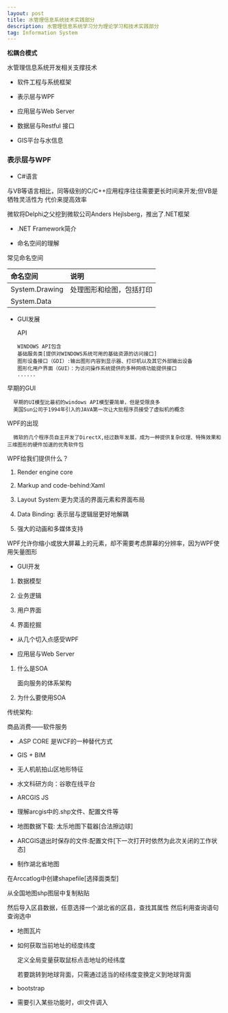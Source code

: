 ```yaml
---
layout: post
title: 水管理信息系统技术实践部分
description: 水管理信息系统学习分为理论学习和技术实践部分
tag: Information System
---
```



**松耦合模式**


水管理信息系统开发相关支撑技术

* 软件工程与系统框架

* 表示层与WPF

* 应用层与Web Server

* 数据层与Restful 接口

* GIS平台与水信息

### 表示层与WPF

* C#语言

与VB等语言相比，同等级别的C/C++应用程序往往需要更长时间来开发;但VB是牺牲灵活性为
代价来提高效率

微软将Delphi之父挖到微软公司Anders Hejlsberg，推出了.NET框架

* .NET Framework简介



* 命名空间的理解

常见命名空间

| 命名空间 | 说明     |
| :------------- | :------------- |
| System.Drawing       | 处理图形和绘图，包括打印 |
| System.Data |     |

* GUI发展

  API

      WINDOWS API包含
      基础服务类[提供对WINDOWS系统可用的基础资源的访问接口]
      图形设备接口（GDI）:输出图形内容到显示器、打印机以及其它外部输出设备
      图形化用户界面（GUI）：为访问操作系统提供的多种网络功能提供接口
      ......

 早期的GUI

      早期的UI模型比最初的windows API模型要简单，但是受限良多
      美国Sun公司于1994年引入的JAVA第一次让大批程序员接受了虚拟机的概念

WPF的出现

      微软的几个程序员自主开发了DirectX,经过数年发展，成为一种提供复杂纹理、特殊效果和三维图形的硬件加速的优秀软件包

WPF给我们提供什么？
1. Render engine core

2. Markup and code-behind:Xaml

3. Layout System:更为灵活的界面元素和界面布局

4. Data Binding: 表示层与逻辑层更好地解耦

5. 强大的动画和多媒体支持

WPF允许你缩小或放大屏幕上的元素，却不需要考虑屏幕的分辨率，因为WPF使用矢量图形

* GUI开发

1. 数据模型

2. 业务逻辑

3. 用户界面

4. 界面挖掘

* 从几个切入点感受WPF


* 应用层与Web Server

1. 什么是SOA

   面向服务的体系架构


2. 为什么要使用SOA

  传统架构:

  商品消费——软件服务

* .ASP CORE 是WCF的一种替代方式  

* GIS + BIM

* 无人机航拍山区地形特征

* 水文科研方向：谷歌在线平台

* ARCGIS JS

* 理解arcgis中的.shp文件、配置文件等

* 地图数据下载: 太乐地图下载器[合法擦边球]

* ARCGIS退出时保存的文件:配置文件[下一次打开时依然为此次关闭的工作状态]

* 制作湖北省地图

在Arccatlog中创建shapefile[选择面类型]

从全国地图shp图层中复制粘贴

然后导入区县数据，任意选择一个湖北省的区县，查找其属性 然后利用查询语句查询选中

* 地图瓦片

* 如何获取当前地址的经度纬度

  定义全局变量获取鼠标点击地址的经纬度

  若要跳转到地球背面，只需通过适当的经纬度变换定义到地球背面

* bootstrap

* 需要引入某些功能时，dll文件调入
